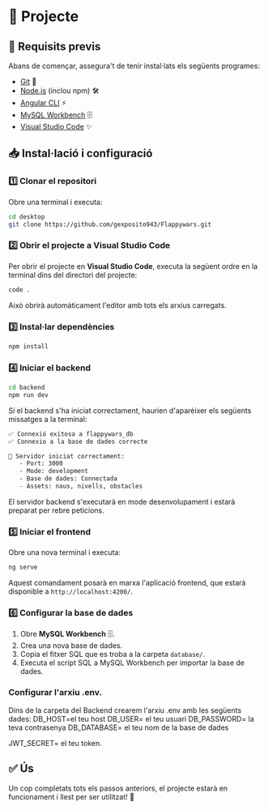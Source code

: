 # 🚀 Projecte

## 📌 Requisits previs

Abans de començar, assegura't de tenir instal·lats els següents programes:

- [Git](https://git-scm.com/downloads) 📂
- [Node.js](https://nodejs.org/) (inclou npm) 🛠️
- [Angular CLI](https://angular.io/cli) ⚡
- [MySQL Workbench](https://dev.mysql.com/downloads/workbench/) 🗄️
- [Visual Studio Code](https://code.visualstudio.com/) ✨

## 📥 Instal·lació i configuració

### 1️⃣ Clonar el repositori

Obre una terminal i executa:

```sh
cd desktop
git clone https://github.com/gexposito943/Flappywars.git
```

### 2️⃣ Obrir el projecte a Visual Studio Code

Per obrir el projecte en **Visual Studio Code**, executa la següent ordre en la terminal dins del directori del projecte:

```sh
code .
```

Això obrirà automàticament l'editor amb tots els arxius carregats.

### 3️⃣ Instal·lar dependències

```sh
npm install
```

### 4️⃣ Iniciar el backend

```sh
cd backend
npm run dev
```

Si el backend s'ha iniciat correctament, haurien d'aparèixer els següents missatges a la terminal:

```sh
✅ Connexió exitosa a flappywars_db
✅ Connexio a la base de dades correcte

🚀 Servidor iniciat correctament:
   - Port: 3000
   - Mode: development
   - Base de dades: Connectada
   - Assets: naus, nivells, obstacles
```

El servidor backend s'executarà en mode desenvolupament i estarà preparat per rebre peticions.

### 5️⃣ Iniciar el frontend

Obre una nova terminal i executa:

```sh
ng serve
```

Aquest comandament posarà en marxa l'aplicació frontend, que estarà disponible a `http://localhost:4200/`.

### 6️⃣ Configurar la base de dades

1. Obre **MySQL Workbench** 🗄️.
2. Crea una nova base de dades.
3. Copia el fitxer SQL que es troba a la carpeta `database/`.
4. Executa el script SQL a MySQL Workbench per importar la base de dades.

### Configurar l'arxiu .env.
Dins de la carpeta del Backend crearem l'arxiu .env amb les següents dades:
  DB_HOST=el teu host
  DB_USER= el teu usuari
  DB_PASSWORD= la teva contrasenya
  DB_DATABASE= el teu nom de la base de dades

  JWT_SECRET= el teu token.

## ✅ Ús

Un cop completats tots els passos anteriors, el projecte estarà en funcionament i llest per ser utilitzat! 🚀
